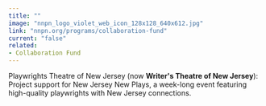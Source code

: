 ```yaml
---
title: ""
image: "nnpn_logo_violet_web_icon_128x128_640x612.jpg"
link: "nnpn.org/programs/collaboration-fund"
current: "false"
related:
- Collaboration Fund
---
```


Playwrights Theatre of New Jersey (now **Writer's Theatre of New Jersey**): Project support for New Jersey New Plays, a week-long event featuring high-quality playwrights with New Jersey connections.

